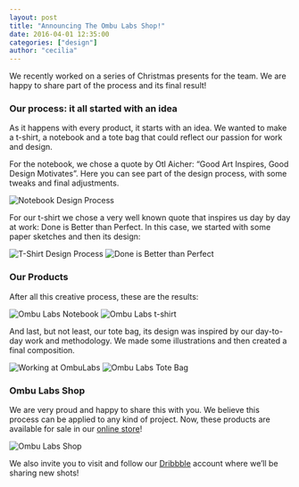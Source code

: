 ```yaml
---
layout: post
title: "Announcing The Ombu Labs Shop!"
date: 2016-04-01 12:35:00
categories: ["design"]
author: "cecilia"
---
```


We recently worked on a series of Christmas presents for the team. We are happy to share part of the process and its final result!

<!--more-->

### Our process: it all started with an idea

As it happens with every product, it starts with an idea. We wanted to make a t-shirt, a notebook and a tote bag that could reflect our passion for work and design.

For the notebook, we chose a quote by Otl Aicher: “Good Art Inspires, Good Design Motivates”. Here you can see part of the design process, with some tweaks and final adjustments.

<img src="/blog/assets/images/ombu-labs-shop/notebook-design-process.png" alt="Notebook Design Process" class="full-img">

For our t-shirt we chose a very well known quote that inspires us day by day at work: Done is Better than Perfect. In this case, we started with some paper sketches and then its design:

<img src="/blog/assets/images/ombu-labs-shop/lettering-1.jpg" alt="T-Shirt Design Process" class="full-img">
<img src="/blog/assets/images/ombu-labs-shop/lettering-2.png" alt="Done is Better than Perfect" class="full-img">


### Our Products
After all this creative process, these are the results:

<img src="/blog/assets/images/ombu-labs-shop/notebook.png" alt="Ombu Labs Notebook" class="full-img">

<img src="/blog/assets/images/ombu-labs-shop/t-shirt.png" alt="Ombu Labs t-shirt" class="full-img">

And last, but not least, our tote bag, its design was inspired by our day-to-day work and methodology. We made some illustrations and then created a final composition.

<img src="/blog/assets/images/ombu-labs-shop/working-at-ombulabs.gif" alt="Working at OmbuLabs" class="full-img">

<img src="/blog/assets/images/ombu-labs-shop/totebag.png" alt="Ombu Labs Tote Bag" class="full-img">

### Ombu Labs Shop

We are very proud and happy to share this with you. We believe this process can be applied to any kind of project. Now, these products are available for sale in our [online store](http://shop.ombulabs.com/)!

<img src="/blog/assets/images/ombu-labs-shop/shop.jpg" alt="Ombu Labs Shop" class="full-img">

We also invite you to visit and follow our [Dribbble](https://dribbble.com/OmbuLabs) account where we’ll be sharing new shots!
